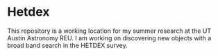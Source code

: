 # Hetdex

This repository is a working location for my summer research at the UT Austin Astronomy REU. I am working on discovering new objects with a broad band search in the HETDEX survey.
